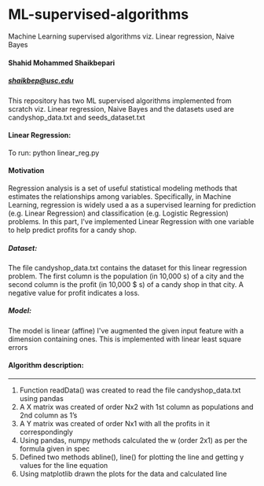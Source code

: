 # ML-supervised-algorithms
Machine Learning supervised algorithms viz. Linear regression, Naive Bayes
#### Shahid Mohammed Shaikbepari
##### shaikbep@usc.edu 
This repository has two ML supervised algorithms implemented from scratch viz. Linear regression, Naive Bayes and the datasets used are candyshop_data.txt and seeds_dataset.txt
#### Linear Regression:
To run: python linear_reg.py

#### Motivation
Regression analysis is a set of useful statistical modeling methods that estimates the relationships among variables. Specifically, in Machine Learning, regression is widely used a as a supervised learning for prediction (e.g. Linear Regression) and classification (e.g. Logistic Regression) problems. In this part, I've implemented Linear Regression with one variable to help predict profits for a candy shop. 

##### Dataset:
The file candyshop_data.txt contains the dataset for this linear regression problem. The first column is the population (in 10,000 s) of a city and the second column is the profit (in 10,000 $ s) of a candy shop in that city. A negative value for profit indicates a loss. 
##### Model:
The model is linear (affine) I've augmented the given input feature with a dimension containing ones. This is implemented with linear least square errors


#### Algorithm description: 
---------------------- 
1. Function readData() was created to read the file candyshop_data.txt using pandas
2. A X matrix was created of order Nx2 with 1st column as populations and 2nd column as 1’s
3. A Y matrix was created of order Nx1 with all the profits in it correspondingly
4. Using pandas, numpy methods calculated the w (order 2x1) as per the formula given in spec
5. Defined two methods abline(), line() for plotting the line and getting y values for the line equation
6. Using matplotlib drawn the plots for the data and calculated line


